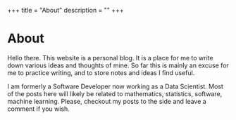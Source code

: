 +++
title = "About"
description = ""
+++

# About

Hello there. This website is a personal blog. It is a place for me to write down various ideas and thoughts of mine.
So far this is mainly an excuse for me to practice writing, and to store notes and ideas I find useful.

I am formerly a Software Developer now working as a Data Scientist. Most of the posts here will likely be related to
mathematics, statistics, software, machine learning. Please, checkout my posts to the side and leave a comment if
you wish.
